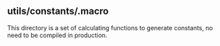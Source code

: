 ## utils/constants/.macro

This directory is a set of calculating functions to generate constants, no need to be compiled in production.
